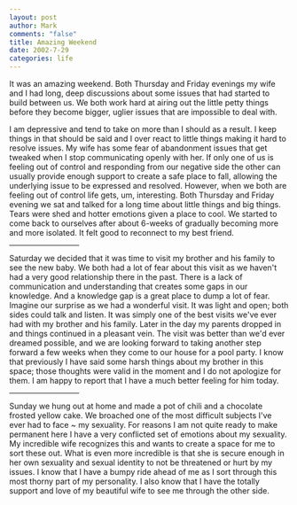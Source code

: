```yaml
--- 
layout: post
author: Mark
comments: "false"
title: Amazing Weekend
date: 2002-7-29
categories: life
---
```

It was an amazing weekend. Both Thursday and Friday evenings my wife and I had long, deep discussions about some issues that had started to build between us. We both work hard at airing out the little petty things before they become bigger, uglier issues that are impossible to deal with.

I am depressive and tend to take on more than I should as a result. I keep things in that should be said and I over react to little things making it hard to resolve issues. My wife has some fear of abandonment issues that get tweaked when I stop communicating openly with her. If only one of us is feeling out of control and responding from our negative side the other can usually provide enough support to create a safe place to fall, allowing the underlying issue to be expressed and resolved. However, when we both are feeling out of control life gets, um, interesting. Both Thursday and Friday evening we sat and talked for a long time about little things and big things. Tears were shed and hotter emotions given a place to cool. We started to come back to ourselves after about 6-weeks of gradually becoming more and more isolated. It felt good to reconnect to my best friend.

<hr width="25%" />Saturday we decided that it was time to visit my brother and his family to see the new baby. We both had a lot of fear about this visit as we haven't had a very good relationship there in the past. There is a lack of communication and understanding that creates some gaps in our knowledge. And a knowledge gap is a great place to dump a lot of fear. Imagine our surprise as we had a wonderful visit. It was light and open; both sides could talk and listen. It was simply one of the best visits we've ever had with my brother and his family. Later in the day my parents dropped in and things continued in a pleasant vein. The visit was better than we'd ever dreamed possible, and we are looking forward to taking another step forward a few weeks when they come to our house for a pool party. I know that previously I have said some harsh things about my brother in this space; those thoughts were valid in the moment and I do not apologize for them. I am happy to report that I have a much better feeling for him today.

<hr width="25%" />Sunday we hung out at home and made a pot of chili and a chocolate frosted yellow cake. We broached one of the most difficult subjects I've ever had to face ~ my sexuality. For reasons I am not quite ready to make permanent here I have a very conflicted set of emotions about my sexuality. My incredible wife recognizes this and wants to create a space for me to sort these out. What is even more incredible is that she is secure enough in her own sexuality and sexual identity to not be threatened or hurt by my issues. I know that I have a bumpy ride ahead of me as I sort through this most thorny part of my personality. I also know that I have the totally support and love of my beautiful wife to see me through the other side.

